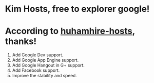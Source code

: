 Kim Hosts, free to explorer google!
================
According to [huhamhire-hosts](https://code.google.com/p/huhamhire-hosts/), thanks!
====
1. Add Google Dev support.
2. Add Google App Engine support.
3. Add Google Hangout in G+ support.
4. Add Facebook support.
5. Improve the stability and speed.